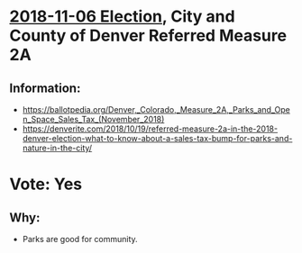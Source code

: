 # [2018-11-06 Election](../../README.md), City and County of Denver Referred Measure 2A

## Information:

* https://ballotpedia.org/Denver,_Colorado,_Measure_2A,_Parks_and_Open_Space_Sales_Tax_(November_2018)
* https://denverite.com/2018/10/19/referred-measure-2a-in-the-2018-denver-election-what-to-know-about-a-sales-tax-bump-for-parks-and-nature-in-the-city/

# Vote: Yes

## Why:

* Parks are good for community.
